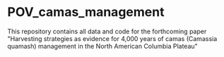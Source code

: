 # POV_camas_management
This repository contains all data and code for the forthcoming paper "Harvesting strategies as evidence for 4,000 years of camas (Camassia quamash) management in the North American Columbia Plateau"
